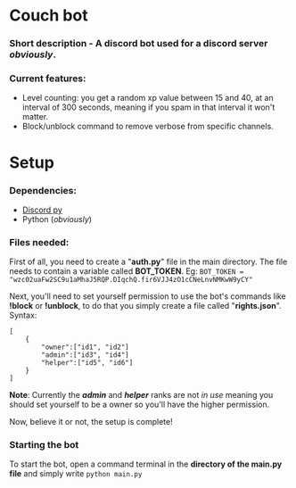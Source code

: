 # Couch bot
### Short description - A discord bot used for a discord server *obviously*.
### Current features:
* Level counting: you get a random xp value between 15 and 40, at an interval of 300 seconds, meaning if you spam in that interval it won't matter.
* Block/unblock command to remove verbose from specific channels.

# Setup
### Dependencies:
* [Discord py](https://github.com/Rapptz/discord.py)
* Python (*obviously*)
### Files needed:
First of all, you need to create a "**auth.py**" file in the main directory. The file needs to contain a variable called __BOT_TOKEN__.
Eg: ```BOT_TOKEN = "wzc02uaFw2SC9u1aMhaJ5RQP.DIqchQ.fir6VJJ4zO1cCNeLnvNMKwW9yCY"```

Next, you'll need to set yourself permission to use the bot's commands like __!block__ or __!unblock__, to do that you simply create a file called "**rights.json**". Syntax:

```
[
    {
        "owner":["id1", "id2"]
        "admin":["id3", "id4"]
        "helper":["id5", "id6"]
    }
]
```
__Note__: Currently the ***admin*** and ***helper*** ranks are not *in use* meaning you should set yourself to be a owner so you'll have the higher permission.

Now, believe it or not, the setup is complete!
### Starting the bot
To start the bot, open a command terminal in the **directory of the main.py file** and simply write ```python main.py```